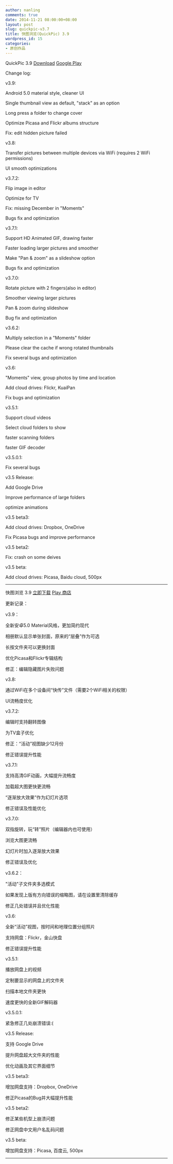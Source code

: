 ```yaml
---
author: nanling
comments: true
date: 2014-11-21 08:00:00+08:00
layout: post
slug: quickpic-v3.7
title: 快图浏览(QuickPic) 3.9
wordpress_id: 15
categories:
- 原创作品
---
```


QuickPic 3.9 [Download](/assets/quickpic_3.9.apk) [Google Play](https://play.google.com/store/apps/details?id=com.alensw.PicFolder)

Change log:

v3.9:

Android 5.0 material style, cleaner UI

Single thumbnail view as default, "stack" as an option

Long press a folder to change cover

Optimize Picasa and Flickr albums structure

Fix: edit hidden picture failed

v3.8:

Transfer pictures between multiple devices via WiFi (requires 2 WiFi permissions)

UI smooth optimizations

v3.7.2:

Flip image in editor

Optimize for TV

Fix: missing December in "Moments"

Bugs fix and optimization

v3.7.1:

Support HD Animated GIF, drawing faster

Faster loading larger pictures and smoother

Make "Pan & zoom" as a slideshow option

Bugs fix and optimization

v3.7.0:

Rotate picture with 2 fingers(also in editor)

Smoother viewing larger pictures

Pan & zoom during slideshow

Bug fix and optimization

v3.6.2:

Multiply selection in a "Moments" folder

Please clear the cache if wrong rotated thumbnails

Fix several bugs and optimization

v3.6:

"Moments" view, group photos by time and location

Add cloud drives: Flickr, KuaiPan

Fix bugs and optimization

v3.5.1:

Support cloud videos

Select cloud folders to show

faster scanning folders

faster GIF decoder

v3.5.0.1:

Fix several bugs

v3.5 Release:

Add Google Drive

Improve performance of large folders

optimize animations

v3.5 beta3:

Add cloud drives: Dropbox, OneDrive

Fix Picasa bugs and improve performance

v3.5 beta2:

Fix: crash on some deives

v3.5 beta:

Add cloud drives: Picasa, Baidu cloud, 500px


----------------

快图浏览 3.9 [立即下载](/assets/quickpic_3.9.apk) [Play 商店](https://play.google.com/store/apps/details?id=com.alensw.PicFolder)

更新记录：

v3.9：

全新安卓5.0 Material风格，更加简约现代

相册默认显示单张封面，原来的“层叠”作为可选

长按文件夹可以更换封面

优化Picasa和Flickr专辑结构

修正：编辑隐藏图片失败问题

v3.8:

通过WiFi在多个设备间“快传”文件（需要2个WiFi相关的权限）

UI流畅度优化

v3.7.2:

编辑时支持翻转图像

为TV盒子优化

修正：“活动”视图缺少12月份

修正错误提升性能

v3.7.1:

支持高清GIF动画，大幅提升流畅度

加载超大图更快更流畅

“逐渐放大效果”作为幻灯片选项

修正错误及性能优化

v3.7.0:

双指旋转，玩“转”照片（编辑器内也可使用）

浏览大图更流畅

幻灯片时加入逐渐放大效果

修正错误及优化

v3.6.2：

"活动"子文件夹多选模式

如果发现上版有方向错误的缩略图，请在设置里清除缓存

修正几处错误并且优化性能

v3.6:

全新“活动”视图，按时间和地理位置分组照片

支持网盘：Flickr，金山快盘

修正错误提升性能

v3.5.1:

播放网盘上的视频

定制要显示的网盘上的文件夹

扫描本地文件夹更快

速度更快的全新GIF解码器

v3.5.0.1:

紧急修正几处崩溃错误:(

v3.5 Release:

支持 Google Drive

提升网盘超大文件夹的性能

优化动画及其它界面细节

v3.5 beta3:

增加网盘支持：Dropbox, OneDrive

修正Picasa的Bug并大幅提升性能

v3.5 beta2:

修正某些机型上崩溃问题

修正网盘中文用户名乱码问题

v3.5 beta:

增加网盘支持：Picasa, 百度云, 500px

----------------
